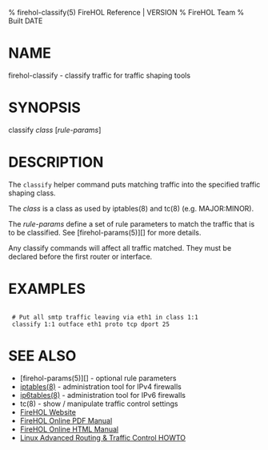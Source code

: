 % firehol-classify(5) FireHOL Reference | VERSION
% FireHOL Team
% Built DATE

# NAME

firehol-classify - classify traffic for traffic shaping tools

# SYNOPSIS

classify *class* [*rule-params*]

# DESCRIPTION

The `classify` helper command puts matching traffic into the specified
traffic shaping class.

The *class* is a class as used by iptables(8) and tc(8) (e.g. MAJOR:MINOR).

The *rule-params* define a set of rule parameters to match the traffic
that is to be classified. See [firehol-params(5)][] for
more details.

Any classify commands will affect all traffic matched. They must be
declared before the first router or interface.


# EXAMPLES

~~~~

 # Put all smtp traffic leaving via eth1 in class 1:1
 classify 1:1 outface eth1 proto tcp dport 25
~~~~

# SEE ALSO

* [firehol-params(5)][] - optional rule parameters
* [iptables(8)](http://ipset.netfilter.org/iptables.man.html) - administration tool for IPv4 firewalls
* [ip6tables(8)](http://ipset.netfilter.org/ip6tables.man.html) - administration tool for IPv6 firewalls
* tc(8) - show / manipulate traffic control settings
* [FireHOL Website](http://firehol.org/)
* [FireHOL Online PDF Manual](http://firehol.org/firehol-manual.pdf)
* [FireHOL Online HTML Manual](http://firehol.org/manual)
* [Linux Advanced Routing & Traffic Control HOWTO](http://lartc.org/howto/)
